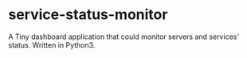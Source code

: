 # service-status-monitor
A Tiny dashboard application that could monitor servers and services' status. Written in Python3.
